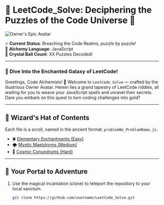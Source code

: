# 🚀 LeetCode_Solve: Deciphering the Puzzles of the Code Universe 🚀

![Owner's Epic Avatar](path_to_your_avatar_image)

🔥 **Current Status**: Breaching the Code Realms, puzzle by puzzle!  
🧪 **Alchemy Language**: JavaScript  
🔮 **Crystal Ball Count**: XX Puzzles Decoded!

---

### 🌠 Dive Into the Enchanted Galaxy of LeetCode!

Greetings, Code Alchemists! 🌟 Welcome to `LeetCode_Solve` — crafted by the illustrious Owner Avatar. Herein lies a grand tapestry of LeetCode riddles, all waiting for you to weave your JavaScript spells and unravel their secrets. Dare you embark on this quest to turn coding challenges into gold?

---

## 🎩 Wizard's Hat of Contents

Each file is a scroll, named in the ancient format: `problemNo_ProblemName.js`.

- 🍀 [Elementary Enchantments (Easy)](./easy)
- 🌪 [Mystic Maelstroms (Medium)](./medium)
- 🌌 [Cosmic Conundrums (Hard)](./hard)

---

## 🚀 Your Portal to Adventure

1. Use the magical incantation (clone) to teleport the repository to your local sanctum.
   ```bash
   git clone https://github.com/username/LeetCode_Solve.git
